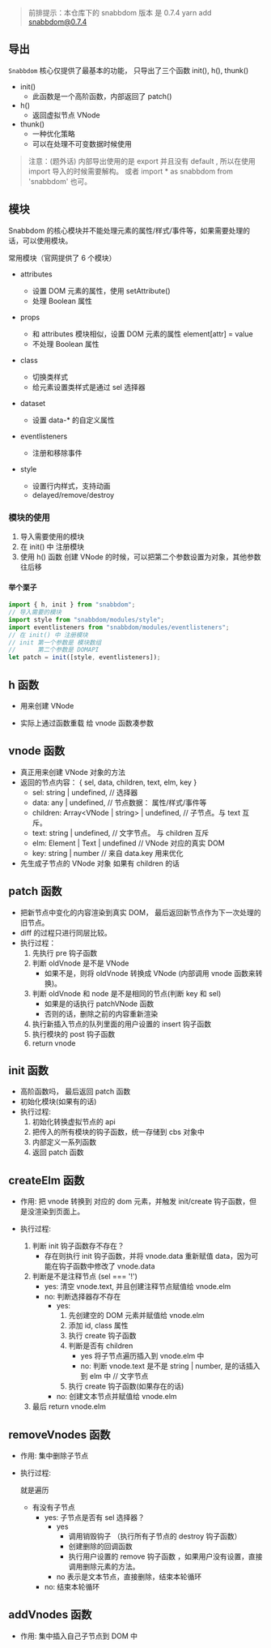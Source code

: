 > 前排提示：本仓库下的 snabbdom 版本 是 0.7.4
> yarn add snabbdom@0.7.4

## 导出

`Snabbdom` 核心仅提供了最基本的功能， 只导出了三个函数 init(), h(), thunk()

- init()
  - 此函数是一个高阶函数，内部返回了 patch()
- h()
  - 返回虚拟节点 VNode
- thunk()
  - 一种优化策略
  - 可以在处理不可变数据时候使用

> 注意：(题外话)
> 内部导出使用的是 export 并且没有 default , 所以在使用 import 导入的时候需要解构。
> 或者 import \* as snabbdom from 'snabbdom' 也可。

## 模块

Snabbdom 的核心模块并不能处理元素的属性/样式/事件等，如果需要处理的话，可以使用模块。

常用模块（官网提供了 6 个模块）

- attributes

  - 设置 DOM 元素的属性，使用 setAttribute()
  - 处理 Boolean 属性

- props

  - 和 attributes 模块相似，设置 DOM 元素的属性 element[attr] = value
  - 不处理 Boolean 属性

- class

  - 切换类样式
  - 给元素设置类样式是通过 sel 选择器

- dataset

  - 设置 data-\* 的自定义属性

- eventlisteners

  - 注册和移除事件

- style
  - 设置行内样式，支持动画
  - delayed/remove/destroy

### 模块的使用

1. 导入需要使用的模块
2. 在 init() 中 注册模块
3. 使用 h() 函数 创建 VNode 的时候，可以把第二个参数设置为对象，其他参数往后移

#### 举个栗子

```js
import { h, init } from "snabbdom";
// 导入需要的模块
import style from "snabbdom/modules/style";
import eventlisteners from "snabbdom/modules/eventlisteners";
// 在 init() 中 注册模块
// init 第一个参数是 模块数组
//      第二个参数是 DOMAPI
let patch = init([style, eventlisteners]);
```

## h 函数

- 用来创建 VNode

- 实际上通过函数重载 给 vnode 函数凑参数

## vnode 函数

- 真正用来创建 VNode 对象的方法
- 返回的节点内容： { sel, data, children, text, elm, key }
  - sel: string | undefined, // 选择器
  - data: any | undefined, // 节点数据： 属性/样式/事件等
  - children: Array<VNode | string> | undefined, // 子节点。与 text 互斥。
  - text: string | undefined, // 文字节点。 与 children 互斥
  - elm: Element | Text | undefined // VNode 对应的真实 DOM
  - key: string | number // 来自 data.key 用来优化
- 先生成子节点的 VNode 对象 如果有 children 的话

## patch 函数

- 把新节点中变化的内容渲染到真实 DOM， 最后返回新节点作为下一次处理的旧节点。
- diff 的过程只进行同层比较。
- 执行过程：
  1. 先执行 pre 钩子函数
  2. 判断 oldVnode 是不是 VNode
     - 如果不是，则将 oldVnode 转换成 VNode (内部调用 vnode 函数来转换)。
  3. 判断 oldVnode 和 node 是不是相同的节点(判断 key 和 sel)
     - 如果是的话执行 patchVNode 函数
     - 否则的话，删除之前的内容重新渲染
  4. 执行新插入节点的队列里面的用户设置的 insert 钩子函数
  5. 执行模块的 post 钩子函数
  6. return vnode

## init 函数

- 高阶函数吗， 最后返回 patch 函数
- 初始化模块(如果有的话)
- 执行过程:
  1. 初始化转换虚拟节点的 api
  2. 把传入的所有模块的钩子函数，统一存储到 cbs 对象中
  3. 内部定义一系列函数
  4. 返回 patch 函数

## createElm 函数

- 作用: 把 vnode 转换到 对应的 dom 元素，并触发 init/create 钩子函数，但是没渲染到页面上。
- 执行过程:

  1. 判断 init 钩子函数存不存在？
     - 存在则执行 init 钩子函数，并将 vnode.data 重新赋值 data，因为可能在钩子函数中修改了 vnode.data
  2. 判断是不是注释节点 (sel === '!')
     - yes: 清空 vnode.text, 并且创建注释节点赋值给 vnode.elm
     - no: 判断选择器存不存在
       - yes:
         1. 先创建空的 DOM 元素并赋值给 vnode.elm
         2. 添加 id, class 属性
         3. 执行 create 钩子函数
         4. 判断是否有 children
            - yes 将子节点遍历插入到 vnode.elm 中
            - no: 判断 vnode.text 是不是 string | number, 是的话插入到 elm 中 // 文字节点
         5. 执行 create 钩子函数(如果存在的话)
       - no: 创建文本节点并赋值给 vnode.elm
  3. 最后 return vnode.elm

## removeVnodes 函数

- 作用: 集中删除子节点
- 执行过程:

  就是遍历

  - 有没有子节点
    - yes:
      子节点是否有 sel 选择器？
      - yes
        - 调用销毁钩子 （执行所有子节点的 destroy 钩子函数）
        - 创建删除的回调函数
        - 执行用户设置的 remove 钩子函数 ，如果用户没有设置，直接调用删除元素的方法。
      - no 表示是文本节点，直接删除，结束本轮循环
    - no: 结束本轮循环

## addVnodes 函数

- 作用: 集中插入自己子节点到 DOM 中
